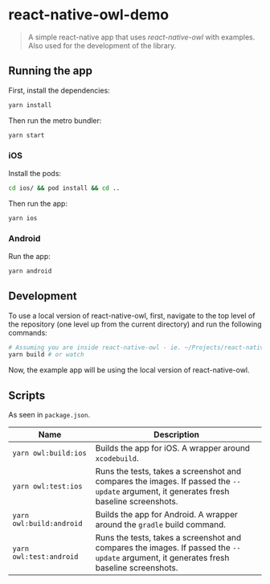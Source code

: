 # react-native-owl-demo

> A simple react-native app that uses _react-native-owl_ with examples. Also used for the development of the library.

## Running the app

First, install the dependencies:

```sh
yarn install
```

Then run the metro bundler:

```sh
yarn start
```

### iOS

Install the pods:

```sh
cd ios/ && pod install && cd ..
```

Then run the app:

```sh
yarn ios
```

### Android

Run the app:

```sh
yarn android
```

## Development

To use a local version of react-native-owl, first, navigate to the top level of the repository (one level up from the current directory) and run the following commands:

```sh
# Assuming you are inside react-native-owl - ie. ~/Projects/react-native-owl
yarn build # or watch
```

Now, the example app will be using the local version of react-native-owl.

## Scripts

As seen in `package.json`.

| Name                     | Description                                                                                                                             |
| ------------------------ | --------------------------------------------------------------------------------------------------------------------------------------- |
| `yarn owl:build:ios`     | Builds the app for iOS. A wrapper around `xcodebuild`.                                                                                  |
| `yarn owl:test:ios`      | Runs the tests, takes a screenshot and compares the images. If passed the `--update` argument, it generates fresh baseline screenshots. |
| `yarn owl:build:android` | Builds the app for Android. A wrapper around the `gradle` build command.                                                                |
| `yarn owl:test:android`  | Runs the tests, takes a screenshot and compares the images. If passed the `--update` argument, it generates fresh baseline screenshots. |
